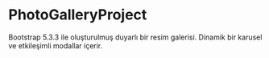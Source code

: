 # PhotoGalleryProject
Bootstrap 5.3.3 ile oluşturulmuş duyarlı bir resim galerisi. Dinamik bir karusel ve etkileşimli modallar içerir. 
